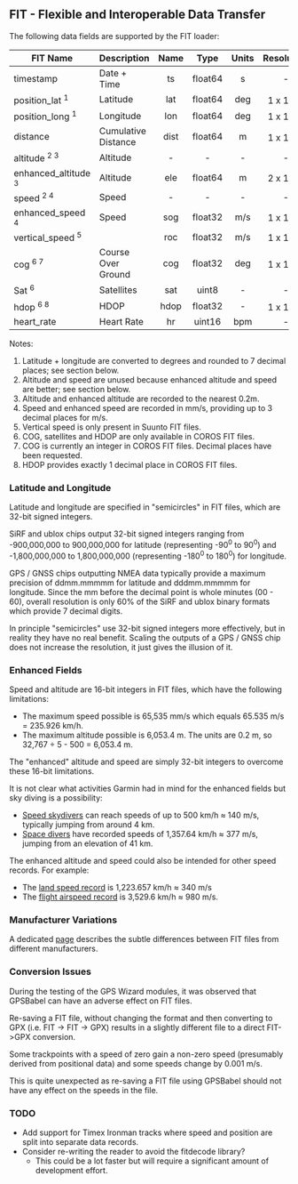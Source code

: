## FIT - Flexible and Interoperable Data Transfer

The following data fields are supported by the FIT loader:

| FIT Name                       | Description         | Name |  Type   | Units |     Resolution      |
| ------------------------------ | ------------------- | :--: | :-----: | :---: | :-----------------: |
| timestamp                      | Date + Time         |  ts  | float64 |   s   |          -          |
| position_lat <sup>1</sup>      | Latitude            | lat  | float64 |  deg  | 1 x 10<sup>-7</sup> |
| position_long <sup>1</sup>     | Longitude           | lon  | float64 |  deg  | 1 x 10<sup>-7</sup> |
| distance                       | Cumulative Distance | dist | float64 |   m   | 1 x 10<sup>-3</sup> |
| altitude <sup>2 3</sup>        | Altitude            |  -   |    -    |   -   |          -          |
| enhanced_altitude <sup>3</sup> | Altitude            | ele  | float64 |   m   | 2 x 10<sup>-1</sup> |
| speed <sup>2 4</sup>           | Speed               |  -   |    -    |   -   |          -          |
| enhanced_speed <sup>4</sup>    | Speed               | sog  | float32 |  m/s  | 1 x 10<sup>-3</sup> |
| vertical_speed <sup>5</sup>    |                     | roc  | float32 |  m/s  | 1 x 10<sup>-3</sup> |
| cog <sup>6 7</sup>             | Course Over Ground  | cog  | float32 |  deg  | 1 x 10<sup>-3</sup> |
| Sat <sup>6</sup>               | Satellites          | sat  |  uint8  |   -   |          -          |
| hdop <sup>6 8</sup>            | HDOP                | hdop | float32 |   -   | 1 x 10<sup>-1</sup> |
| heart_rate                     | Heart Rate          |  hr  | uint16  |  bpm  |          -          |

Notes:

1. Latitude + longitude are converted to degrees and rounded to 7 decimal places; see section below.
2. Altitude and speed are unused because enhanced altitude and speed are better; see section below.
3. Altitude and enhanced altitude are recorded to the nearest 0.2m.
4. Speed and enhanced speed are recorded in mm/s, providing up to 3 decimal places for m/s.
5. Vertical speed is only present in Suunto FIT files.
6. COG, satellites and HDOP are only available in COROS FIT files.
7. COG is currently an integer in COROS FIT files. Decimal places have been requested.
8. HDOP provides exactly 1 decimal place in COROS FIT files.



### Latitude and Longitude

Latitude and longitude are specified in "semicircles" in FIT files, which are 32-bit signed integers.

SiRF and ublox chips output 32-bit signed integers ranging from -900,000,000 to 900,000,000 for latitude (representing -90<sup>0</sup> to 90<sup>0</sup>) and -1,800,000,000 to 1,800,000,000 (representing -180<sup>0</sup> to 180<sup>0</sup>) for longitude.

GPS / GNSS chips outputting NMEA data typically provide a maximum precision of ddmm.mmmmm for latitude and dddmm.mmmmm for longitude. Since the mm before the decimal point is whole minutes (00 - 60), overall resolution is only 60% of the SiRF and ublox binary formats which provide 7 decimal digits.

In principle "semicircles" use 32-bit signed integers more effectively, but in reality they have no real benefit. Scaling the outputs of a GPS / GNSS chip does not increase the resolution, it just gives the illusion of it.



### Enhanced Fields

Speed and altitude are 16-bit integers in FIT files, which have the following limitations:

- The maximum speed possible is 65,535 mm/s which equals 65.535 m/s = 235.926 km/h.
- The maximum altitude possible is 6,053.4 m. The units are 0.2 m, so 32,767 ÷ 5 - 500 = 6,053.4 m.

The "enhanced" altitude and speed are simply 32-bit integers to overcome these 16-bit limitations.

It is not clear what activities Garmin had in mind for the enhanced fields but sky diving is a possibility:

- [Speed skydivers](https://en.wikipedia.org/wiki/Speed_skydiving) can reach speeds of up to 500 km/h ≈ 140 m/s, typically jumping from around 4 km.
- [Space divers](https://en.wikipedia.org/wiki/Space_diving) have recorded speeds of 1,357.64 km/h ≈ 377 m/s, jumping from an elevation of 41 km.

The enhanced altitude and speed could also be intended for other speed records. For example:

- The [land speed record](https://en.wikipedia.org/wiki/Land_speed_record) is 1,223.657 km/h ≈ 340 m/s
- The [flight airspeed record](https://en.wikipedia.org/wiki/Flight_airspeed_record) is 3,529.6 km/h ≈ 980 m/s.



### Manufacturer Variations

A dedicated [page](../fit.md) describes the subtle differences between FIT files from different manufacturers.



### Conversion Issues

During the testing of the GPS Wizard modules, it was observed that GPSBabel can have an adverse effect on FIT files.

Re-saving a FIT file, without changing the format and then converting to GPX (i.e. FIT -> FIT -> GPX) results in a slightly different file to a direct FIT->GPX conversion.

Some trackpoints with a speed of zero gain a non-zero speed (presumably derived from positional data) and some speeds change by 0.001 m/s.

This is quite unexpected as re-saving a FIT file using GPSBabel should not have any effect on the speeds in the file.



### TODO

- Add support for Timex Ironman tracks where speed and position are split into separate data records.
- Consider re-writing the reader to avoid the fitdecode library?
  - This could be a lot faster but will require a significant amount of development effort.
